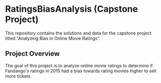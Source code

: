 # RatingsBiasAnalysis (Capstone Project)

This repository contains the solutions and data for the capstone project titled "Analyzing Bias in Online Movie Ratings".

## Project Overview
The goal of this project is to analyze online movie ratings to determine if Fandango's ratings in 2015 had a bias towards rating movies higher to sell more tickets.
